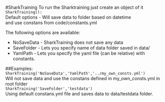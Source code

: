 #SharkTraining
To run the Sharktraining just create an object of it  
`SharkTraining():`  
  Default options - Will save data to folder based on datetime  
                    and use constans from code/constants.yml  

The following options are available:  
* NoSaveData - SharkTraining does not save any data
* SaveFolder - Lets you specify name of data folder saved in data/
* YamlPath - Lets you specify the yaml file (can be relative) with constants.

##Examples:
`SharkTraining('NoSaveData','YamlPath','../my_own_consts.yml')`  
    Will not save data and use the constans defined in my_own_consts.yml in root folder  
`SharkTraining('SaveFolder','testdata')`  
    Using default constans.yml file and saves data to data/testdata folder.  

